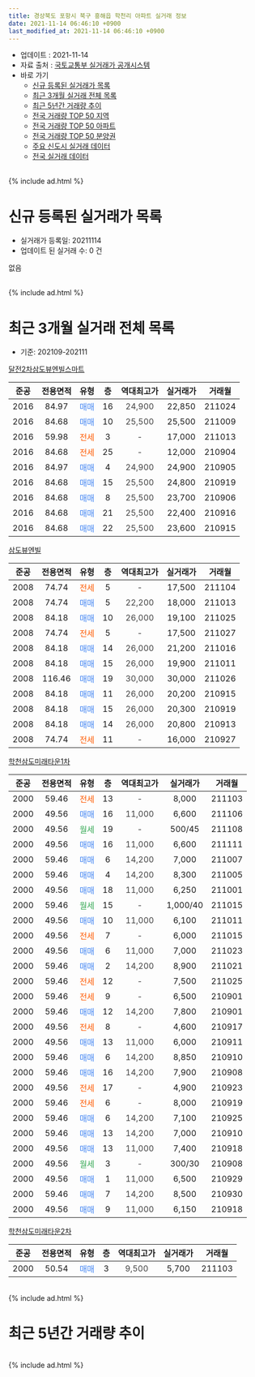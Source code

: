 ```yaml
---
title: 경상북도 포항시 북구 흥해읍 학천리 아파트 실거래 정보
date: 2021-11-14 06:46:10 +0900
last_modified_at: 2021-11-14 06:46:10 +0900
---
```


* 업데이트 : 2021-11-14
* 자료 출처 : [국토교통부 실거래가 공개시스템](http://rt.molit.go.kr)
* 바로 가기
    * [신규 등록된 실거래가 목록](#신규-등록된-실거래가-목록)
    * [최근 3개월 실거래 전체 목록](#최근-3개월-실거래-전체-목록)
    * [최근 5년간 거래량 추이](#최근-5년간-거래량-추이)
    * [전국 거래량 TOP 50 지역](https://inasie.github.io/apt-trade-info/최근-3개월-전국에서-가장-거래가-많이-발생한-지역)
    * [전국 거래량 TOP 50 아파트](https://inasie.github.io/apt-trade-info/최근-3개월-전국에서-가장-거래가-많이-발생한-아파트)
    * [전국 거래량 TOP 50 분양권](https://inasie.github.io/apt-trade-info/최근-3개월-전국에서-가장-거래가-많이-발생한-분양권)
    * [주요 신도시 실거래 데이터](https://inasie.github.io/apt-trade-info/주요-신도시)
    * [전국 실거래 데이터](https://inasie.github.io/apt-trade-info/전국)
<br>
{% include ad.html %}
<br>

# 신규 등록된 실거래가 목록
* 실거래가 등록일: 20211114
* 업데이트 된 실거래 수: 0 건

없음

<br>
{% include ad.html %}
<br>

# 최근 3개월 실거래 전체 목록
* 기준: 202109-202111


[달전2차삼도뷰엔빌스마트](https://search.naver.com/search.naver?query=%EA%B2%BD%EC%83%81%EB%B6%81%EB%8F%84+%ED%8F%AC%ED%95%AD%EC%8B%9C+%EB%B6%81%EA%B5%AC+%ED%9D%A5%ED%95%B4%EC%9D%8D+%ED%95%99%EC%B2%9C%EB%A6%AC+%EB%8B%AC%EC%A0%842%EC%B0%A8%EC%82%BC%EB%8F%84%EB%B7%B0%EC%97%94%EB%B9%8C%EC%8A%A4%EB%A7%88%ED%8A%B8)

|준공|전용면적|유형|층|역대최고가|실거래가|거래월|
|:---:|:---:|:---:|:---:|:---:|:---:|:---:|
|2016|84.97|<span style="color:#4285f3">매매</span>|16|<span style="color:#444444">24,900</span>|22,850|211024|
|2016|84.68|<span style="color:#4285f3">매매</span>|10|<span style="color:#444444">25,500</span>|25,500|211009|
|2016|59.98|<span style="color:#ff5a00">전세</span>|3|<span style="color:#444444">-</span>|17,000|211013|
|2016|84.68|<span style="color:#ff5a00">전세</span>|25|<span style="color:#444444">-</span>|12,000|210904|
|2016|84.97|<span style="color:#4285f3">매매</span>|4|<span style="color:#444444">24,900</span>|24,900|210905|
|2016|84.68|<span style="color:#4285f3">매매</span>|15|<span style="color:#444444">25,500</span>|24,800|210919|
|2016|84.68|<span style="color:#4285f3">매매</span>|8|<span style="color:#444444">25,500</span>|23,700|210906|
|2016|84.68|<span style="color:#4285f3">매매</span>|21|<span style="color:#444444">25,500</span>|22,400|210916|
|2016|84.68|<span style="color:#4285f3">매매</span>|22|<span style="color:#444444">25,500</span>|23,600|210915|

[삼도뷰엔빌](https://search.naver.com/search.naver?query=%EA%B2%BD%EC%83%81%EB%B6%81%EB%8F%84+%ED%8F%AC%ED%95%AD%EC%8B%9C+%EB%B6%81%EA%B5%AC+%ED%9D%A5%ED%95%B4%EC%9D%8D+%ED%95%99%EC%B2%9C%EB%A6%AC+%EC%82%BC%EB%8F%84%EB%B7%B0%EC%97%94%EB%B9%8C)

|준공|전용면적|유형|층|역대최고가|실거래가|거래월|
|:---:|:---:|:---:|:---:|:---:|:---:|:---:|
|2008|74.74|<span style="color:#ff5a00">전세</span>|5|<span style="color:#444444">-</span>|17,500|211104|
|2008|74.74|<span style="color:#4285f3">매매</span>|5|<span style="color:#444444">22,200</span>|18,000|211013|
|2008|84.18|<span style="color:#4285f3">매매</span>|10|<span style="color:#444444">26,000</span>|19,100|211025|
|2008|74.74|<span style="color:#ff5a00">전세</span>|5|<span style="color:#444444">-</span>|17,500|211027|
|2008|84.18|<span style="color:#4285f3">매매</span>|14|<span style="color:#444444">26,000</span>|21,200|211016|
|2008|84.18|<span style="color:#4285f3">매매</span>|15|<span style="color:#444444">26,000</span>|19,900|211011|
|2008|116.46|<span style="color:#4285f3">매매</span>|19|<span style="color:#444444">30,000</span>|30,000|211026|
|2008|84.18|<span style="color:#4285f3">매매</span>|11|<span style="color:#444444">26,000</span>|20,200|210915|
|2008|84.18|<span style="color:#4285f3">매매</span>|15|<span style="color:#444444">26,000</span>|20,300|210919|
|2008|84.18|<span style="color:#4285f3">매매</span>|14|<span style="color:#444444">26,000</span>|20,800|210913|
|2008|74.74|<span style="color:#ff5a00">전세</span>|11|<span style="color:#444444">-</span>|16,000|210927|

[학천삼도미래타운1차](https://search.naver.com/search.naver?query=%EA%B2%BD%EC%83%81%EB%B6%81%EB%8F%84+%ED%8F%AC%ED%95%AD%EC%8B%9C+%EB%B6%81%EA%B5%AC+%ED%9D%A5%ED%95%B4%EC%9D%8D+%ED%95%99%EC%B2%9C%EB%A6%AC+%ED%95%99%EC%B2%9C%EC%82%BC%EB%8F%84%EB%AF%B8%EB%9E%98%ED%83%80%EC%9A%B41%EC%B0%A8)

|준공|전용면적|유형|층|역대최고가|실거래가|거래월|
|:---:|:---:|:---:|:---:|:---:|:---:|:---:|
|2000|59.46|<span style="color:#ff5a00">전세</span>|13|<span style="color:#444444">-</span>|8,000|211103|
|2000|49.56|<span style="color:#4285f3">매매</span>|16|<span style="color:#444444">11,000</span>|6,600|211106|
|2000|49.56|<span style="color:#34a853">월세</span>|19|<span style="color:#444444">-</span>|500/45|211108|
|2000|49.56|<span style="color:#4285f3">매매</span>|16|<span style="color:#444444">11,000</span>|6,600|211111|
|2000|59.46|<span style="color:#4285f3">매매</span>|6|<span style="color:#444444">14,200</span>|7,000|211007|
|2000|59.46|<span style="color:#4285f3">매매</span>|4|<span style="color:#444444">14,200</span>|8,300|211005|
|2000|49.56|<span style="color:#4285f3">매매</span>|18|<span style="color:#444444">11,000</span>|6,250|211001|
|2000|59.46|<span style="color:#34a853">월세</span>|15|<span style="color:#444444">-</span>|1,000/40|211015|
|2000|49.56|<span style="color:#4285f3">매매</span>|10|<span style="color:#444444">11,000</span>|6,100|211011|
|2000|49.56|<span style="color:#ff5a00">전세</span>|7|<span style="color:#444444">-</span>|6,000|211015|
|2000|49.56|<span style="color:#4285f3">매매</span>|6|<span style="color:#444444">11,000</span>|7,000|211023|
|2000|59.46|<span style="color:#4285f3">매매</span>|2|<span style="color:#444444">14,200</span>|8,900|211021|
|2000|59.46|<span style="color:#ff5a00">전세</span>|12|<span style="color:#444444">-</span>|7,500|211025|
|2000|59.46|<span style="color:#ff5a00">전세</span>|9|<span style="color:#444444">-</span>|6,500|210901|
|2000|59.46|<span style="color:#4285f3">매매</span>|12|<span style="color:#444444">14,200</span>|7,800|210901|
|2000|49.56|<span style="color:#ff5a00">전세</span>|8|<span style="color:#444444">-</span>|4,600|210917|
|2000|49.56|<span style="color:#4285f3">매매</span>|13|<span style="color:#444444">11,000</span>|6,000|210911|
|2000|59.46|<span style="color:#4285f3">매매</span>|6|<span style="color:#444444">14,200</span>|8,850|210910|
|2000|59.46|<span style="color:#4285f3">매매</span>|16|<span style="color:#444444">14,200</span>|7,900|210908|
|2000|49.56|<span style="color:#ff5a00">전세</span>|17|<span style="color:#444444">-</span>|4,900|210923|
|2000|59.46|<span style="color:#ff5a00">전세</span>|6|<span style="color:#444444">-</span>|8,000|210919|
|2000|59.46|<span style="color:#4285f3">매매</span>|6|<span style="color:#444444">14,200</span>|7,100|210925|
|2000|59.46|<span style="color:#4285f3">매매</span>|13|<span style="color:#444444">14,200</span>|7,000|210910|
|2000|49.56|<span style="color:#4285f3">매매</span>|13|<span style="color:#444444">11,000</span>|7,400|210918|
|2000|49.56|<span style="color:#34a853">월세</span>|3|<span style="color:#444444">-</span>|300/30|210908|
|2000|49.56|<span style="color:#4285f3">매매</span>|1|<span style="color:#444444">11,000</span>|6,500|210929|
|2000|59.46|<span style="color:#4285f3">매매</span>|7|<span style="color:#444444">14,200</span>|8,500|210930|
|2000|49.56|<span style="color:#4285f3">매매</span>|9|<span style="color:#444444">11,000</span>|6,150|210918|


<script async src="//pagead2.googlesyndication.com/pagead/js/adsbygoogle.js"></script>
<!-- 기본 -->
<ins class="adsbygoogle"
     style="display:block"
     data-ad-client="ca-pub-2446590836940007"
     data-ad-slot="1659523306"
     data-ad-format="auto"
     data-full-width-responsive="true"></ins>
<script>
(adsbygoogle = window.adsbygoogle || []).push({});
</script>


[학천삼도미래타운2차](https://search.naver.com/search.naver?query=%EA%B2%BD%EC%83%81%EB%B6%81%EB%8F%84+%ED%8F%AC%ED%95%AD%EC%8B%9C+%EB%B6%81%EA%B5%AC+%ED%9D%A5%ED%95%B4%EC%9D%8D+%ED%95%99%EC%B2%9C%EB%A6%AC+%ED%95%99%EC%B2%9C%EC%82%BC%EB%8F%84%EB%AF%B8%EB%9E%98%ED%83%80%EC%9A%B42%EC%B0%A8)

|준공|전용면적|유형|층|역대최고가|실거래가|거래월|
|:---:|:---:|:---:|:---:|:---:|:---:|:---:|
|2000|50.54|<span style="color:#4285f3">매매</span>|3|<span style="color:#444444">9,500</span>|5,700|211103|


<br>
{% include ad.html %}
<br>

# 최근 5년간 거래량 추이


<div style="width:100%;">
    <canvas id="deal_progress" height="200"></canvas>
</div>

<script>
new Chart(document.getElementById("deal_progress"), {
    type: 'line',
    data: {
        labels: ['201611','201612','201701','201702','201703','201704','201705','201706','201707','201708','201709','201710','201711','201712','201801','201802','201803','201804','201805','201806','201807','201808','201809','201810','201811','201812','201901','201902','201903','201904','201905','201906','201907','201908','201909','201910','201911','201912','202001','202002','202003','202004','202005','202006','202007','202008','202009','202010','202011','202012','202101','202102','202103','202104','202105','202106','202107','202108','202109','202110','202111'],
        datasets: [{
            label: '매매',
            pointRadius: 1,
            data: [5, 6, 4, 9, 6, 2, 7, 14, 6, 5, 7, 5, 8, 6, 7, 8, 4, 4, 4, 18, 12, 8, 4, 8, 6, 7, 5, 2, 9, 7, 5, 6, 7, 12, 7, 13, 14, 16, 8, 10, 6, 14, 12, 16, 18, 12, 12, 13, 18, 29, 18, 10, 9, 21, 24, 21, 22, 30, 18, 13, 3],
            borderColor: "rgba(255, 201, 14, 1)",
            backgroundColor: "rgba(255, 201, 14, 0.5)",
            fill: false,
            lineTension: 0
        },{
            label: '전월세',
            pointRadius: 1,
            data: [13, 8, 8, 9, 9, 5, 6, 4, 5, 6, 10, 6, 9, 6, 12, 6, 11, 8, 3, 8, 5, 10, 5, 10, 10, 11, 11, 6, 12, 12, 14, 8, 9, 6, 3, 9, 4, 8, 12, 13, 3, 12, 9, 3, 9, 6, 8, 9, 4, 2, 2, 4, 3, 8, 15, 12, 14, 6, 7, 5, 3],
            borderColor: "rgba(0, 141, 185, 1)",
            backgroundColor: "rgba(0, 141, 185, 0.5)",
            fill: false,
            lineTension: 0
        }
        ]
    },
    options: {
        responsive: true,
        title: {
            display: false
        },
        tooltips: {
            mode: 'index',
            intersect: false
        },
        hover: {
            mode: 'nearest',
            intersect: true
        },
        scales: {
            xAxes: [{
                display: true,
                scaleLabel: {
                    display: true,
                    labelString: '년/월'
                }
            }],
            yAxes: [{
                display: true,
                ticks: {
                    suggestedMin: 0,
                },
                scaleLabel: {
                    display: true,
                    labelString: '실거래 수'
                }
            }]
        }
    }
});

</script>


<br>
{% include ad.html %}
<br>

